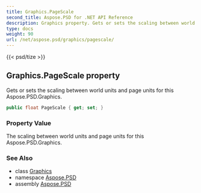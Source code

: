 ```yaml
---
title: Graphics.PageScale
second_title: Aspose.PSD for .NET API Reference
description: Graphics property. Gets or sets the scaling between world units and page units for this Aspose.PSD.Graphics
type: docs
weight: 90
url: /net/aspose.psd/graphics/pagescale/
---
```

{{< psd/tize >}}
## Graphics.PageScale property

Gets or sets the scaling between world units and page units for this Aspose.PSD.Graphics.

```csharp
public float PageScale { get; set; }
```

### Property Value

The scaling between world units and page units for this Aspose.PSD.Graphics.

### See Also

* class [Graphics](../)
* namespace [Aspose.PSD](../../../aspose.psd/)
* assembly [Aspose.PSD](../../../)


